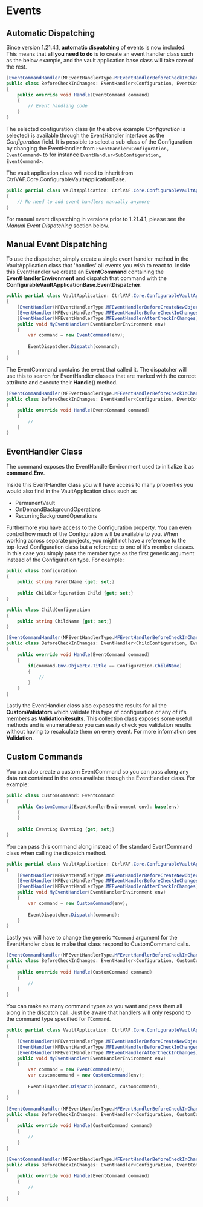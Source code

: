 # Events

## Automatic Dispatching
Since version 1.21.4.1, **automatic dispatching** of events is now included. 
This means that **all you need to do** is to create an event handler class such as the below example, and the vault application base class will take care of the rest.

````c#
[EventCommandHandler(MFEventHandlerType.MFEventHandlerBeforeCheckInChanges)]
public class BeforeCheckInChanges: EventHandler<Configuration, EventCommand>
{
    public override void Handle(EventCommand command)
    {
        // Event handling code
    }
}
````

The selected configuration class (in the above example *Configuration* is selected) is available through the EventHandler interface as the *Configuration* field.
It is possible to select a sub-class of the Configuration by changing the EventHandler from `EventHandler<Configuration, EventCommand>` to for instance `EventHandler<SubConfiguration, EventCommand>`.

The vault application class will need to inherit from CtrlVAF.Core.ConfigurableVaultApplicationBase.

````c#
public partial class VaultApplication: CtrlVAF.Core.ConfigurableVaultApplicationBase<Configuration>
{
    // No need to add event handlers manually anymore
}
````

For manual event dispatching in versions prior to 1.21.4.1, please see the *Manual Event Dispatching* section below.

## Manual Event Dispatching

To use the dispatcher, simply create a single event handler method in the VaultApplication class that 'handles' all events you wish to react to. Inside this EventHandler we create an **EventCommand** containing the **EventHandlerEnvironment** and dispatch that command with the **ConfigurableVaultApplicationBase.EventDispatcher**.

````c#
public partial class VaultApplication: CtrlVAF.Core.ConfigurableVaultApplicationBase<Configuration>
{
    [EventHandler(MFEventHandlerType.MFEventHandlerBeforeCreateNewObjectFinalize)]
    [EventHandler(MFEventHandlerType.MFEventHandlerBeforeCheckInChanges)]
    [EventHandler(MFEventHandlerType.MFEventHandlerAfterCheckInChanges)]
    public void MyEventHandler(EventHandlerEnvironment env)
    {
        var command = new EventCommand(env);
        
        EventDispatcher.Dispatch(command);
    }
}
````

The EventCommand contains the event that called it. The dispatcher will use this to search for EventHandler classes that are marked with the correct attribute and execute their **Handle**() method.

````c#
[EventCommandHandler(MFEventHandlerType.MFEventHandlerBeforeCheckInChanges)]
public class BeforeCheckInChanges: EventHandler<Configuration, EventCommand>
{
    public override void Handle(EventCommand command)
    {
        //
    }
}
````

## EventHandler Class

The command exposes the EventHandlerEnvironment used to initialize it as **command.Env**.

Inside this EventHandler class you will have access to many properties you would also find in the VaultApplication class such as

- PermanentVault
- OnDemandBackgroundOperations
- RecurringBackgroundOperations

Furthermore you have access to the Configuration property. You can even control how much of the Configuration will be available to you. When working across separate projects, you might not have a reference to the top-level Configuration class but a reference to one of it's member classes. In this case you simply pass the member type as the first generic argument instead of the Configuration type. For example:

```c#
public class Configuration
{
    public string ParentName {get; set;}
    
    public ChildConfiguration Child {get; set;}
}

public class ChildConfiguration
{
    public string ChildName {get; set;}
}

[EventCommandHandler(MFEventHandlerType.MFEventHandlerBeforeCheckInChanges)]
public class BeforeCheckInChanges: EventHandler<ChildConfiguration, EventCommand>
{
    public override void Handle(EventCommand command)
    {
        if(command.Env.ObjVerEx.Title == Configuration.ChildName)
        {
            //
        }
    }
}
```

Lastly the EventHandler class also exposes the results for all the **CustomValidator**s which validate this type of configuration or any of it's members as **ValidationResults**. This collection class exposes some useful methods and is enumerable so you can easily check you validation results without having to recalculate them on every event. For more information see **Validation**.

## Custom Commands

You can also create a custom EventCommand so you can pass along any data not contained in the ones availabe through the EventHandler class. For example:

````c#
public class CustomCommand: EventCommand 
{
    public CustomCommand(EventHandlerEnvironment env): base(env)
    {
    }
    
    public EventLog EventLog {get; set;}
}
````

You can pass this command along instead of the standard EventCommand class when calling the dispatch method.

```c#
public partial class VaultApplication: CtrlVAF.Core.ConfigurableVaultApplicationBase<Configuration>
{
    [EventHandler(MFEventHandlerType.MFEventHandlerBeforeCreateNewObjectFinalize)]
    [EventHandler(MFEventHandlerType.MFEventHandlerBeforeCheckInChanges)]
    [EventHandler(MFEventHandlerType.MFEventHandlerAfterCheckInChanges)]
    public void MyEventHandler(EventHandlerEnvironment env)
    {
        var command = new CustomCommand(env);
        
        EventDispatcher.Dispatch(command);
    }
}
```

Lastly you will have to change the generic `TCommand` argument for the EventHandler class to make that class respond  to CustomCommand calls.

```c#
[EventCommandHandler(MFEventHandlerType.MFEventHandlerBeforeCheckInChanges)]
public class BeforeCheckInChanges: EventHandler<Configuration, CustomCommand>
{
    public override void Handle(CustomCommand command)
    {
        //
    }
}
```

You can make as many command types as you want and pass them all along in the dispatch call. Just be aware that handlers will only respond to the command type specified for `TCommand`.

```c#
public partial class VaultApplication: CtrlVAF.Core.ConfigurableVaultApplicationBase<Configuration>
{
    [EventHandler(MFEventHandlerType.MFEventHandlerBeforeCreateNewObjectFinalize)]
    [EventHandler(MFEventHandlerType.MFEventHandlerBeforeCheckInChanges)]
    [EventHandler(MFEventHandlerType.MFEventHandlerAfterCheckInChanges)]
    public void MyEventHandler(EventHandlerEnvironment env)
    {
        var command = new EventCommand(env);
        var customcommand = new CustomCommand(env);
        
        EventDispatcher.Dispatch(command, customcommand);
    }
}
```

```c#
[EventCommandHandler(MFEventHandlerType.MFEventHandlerBeforeCheckInChanges)]
public class BeforeCheckInChanges: EventHandler<Configuration, CustomCommand>
{
    public override void Handle(CustomCommand command)
    {
        //
    }
}

[EventCommandHandler(MFEventHandlerType.MFEventHandlerBeforeCheckInChanges)]
public class BeforeCheckInChanges: EventHandler<Configuration, EventCommand>
{
    public override void Handle(EventCommand command)
    {
        //
    }
}
```

